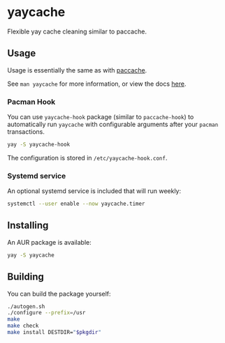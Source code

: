 # yaycache

Flexible yay cache cleaning similar to paccache.

## Usage

Usage is essentially the same as with [paccache](https://man.archlinux.org/man/paccache.8).

See `man yaycache` for more information, or view the docs [here](https://yaycache.aokellermann.dev).

### Pacman Hook

You can use `yaycache-hook` package (similar to `paccache-hook`) to automatically run `yaycache` with
configurable arguments after your `pacman` transactions.

```sh
yay -S yaycache-hook
```

The configuration is stored in `/etc/yaycache-hook.conf`.

### Systemd service

An optional systemd service is included that will run weekly:

```sh
systemctl --user enable --now yaycache.timer
```

## Installing

An AUR package is available:

```sh
yay -S yaycache
```

## Building

You can build the package yourself:

```sh
./autogen.sh
./configure --prefix=/usr
make
make check
make install DESTDIR="$pkgdir"
```
